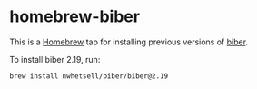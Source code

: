 # homebrew-biber

This is a [Homebrew](https://brew.sh) tap for installing previous versions of [biber]("https://sourceforge.net/projects/biblatex-biber/).

To install biber 2.19, run:

```sh
brew install nwhetsell/biber/biber@2.19
```
